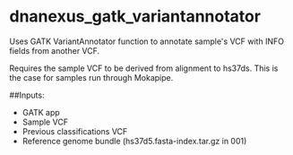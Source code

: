 # dnanexus_gatk_variantannotator

Uses GATK VariantAnnotator function to annotate sample's VCF with INFO fields from another VCF.

Requires the sample VCF to be derived from alignment to hs37ds.
This is the case for samples run through Mokapipe.

##Inputs:
* GATK app
* Sample VCF
* Previous classifications VCF
* Reference genome bundle (hs37d5.fasta-index.tar.gz in 001)

